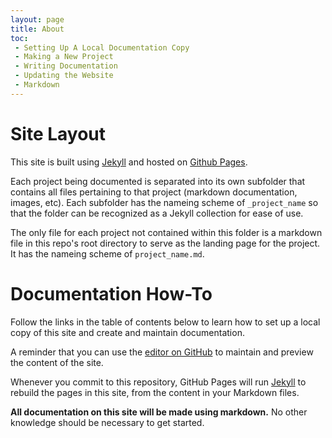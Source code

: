 ```yaml
---
layout: page
title: About
toc:
 - Setting Up A Local Documentation Copy
 - Making a New Project
 - Writing Documentation
 - Updating the Website
 - Markdown
---
```


# Site Layout

This site is built using [Jekyll](https://jekyllrb.com/) and hosted on
[Github Pages](https://pages.github.com/). 

Each project being documented is separated into its own subfolder that contains all
files pertaining to that project (markdown documentation, images,
etc). Each subfolder has the nameing scheme of `_project_name` so that the
folder can be recognized as a Jekyll collection for ease of use.

The only file for each project not contained within this folder is a
markdown file in this repo's root directory to serve as the landing page
for the project. It has the nameing scheme of `project_name.md`. 

# Documentation How-To

Follow the links in the table of contents below to learn how to set up a
local copy of this site and create and maintain documentation.

A reminder that you can use the [editor on
GitHub](https://github.com/Max-Mobility/RnD/edit/master/README.md) to
maintain and preview the content of the site.

Whenever you commit to this repository, GitHub Pages will run
[Jekyll](https://jekyllrb.com/) to rebuild the pages in this site, from the
content in your Markdown files.

**All documentation on this site will be made using markdown.** No other
knowledge should be necessary to get started.

